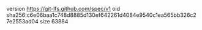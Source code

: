 version https://git-lfs.github.com/spec/v1
oid sha256:c6e06baa1c748d8885d130ef642261d4084e9540c1ea565bb326c27e2553ad04
size 63884
